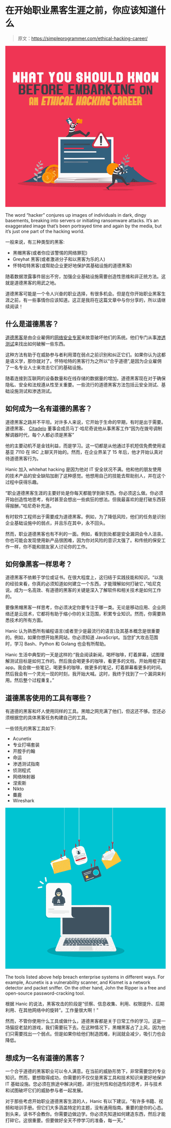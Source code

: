 # 在开始职业黑客生涯之前，你应该知道什么

> 原文：<https://simpleprogrammer.com/ethical-hacking-career/>

![ethical hacking career](img/593e1b2d592d0c67f014cf62ef758e58.png)

The word “hacker” conjures up images of individuals in dark, dingy basements, breaking into servers or initiating ransomware attacks. It’s an exaggerated image that’s been portrayed time and again by the media, but it’s just one part of the hacking world.

一般来说，有三种类型的黑客:

*   黑帽黑客(或者你应该警惕的网络罪犯)
*   Greyhat 黑客(或者激进分子和以黑客为乐的人)
*   怀特哈特黑客(或帮助企业更好地保护其基础设施的道德黑客)

随着数据泄露事件层出不穷，加强企业基础设施需要创造性思维和非正统方法。这就是道德黑客的用武之地。

道德黑客可能是一个令人兴奋的职业选择，有很多机会。但是在你开始职业黑客生涯之前，有一些事情你应该知道。这正是我将在这篇文章中与你分享的，所以请继续阅读！

## 什么是道德黑客？

[道德黑客](https://artmotion.eu/en/insights/blog/whats-the-difference-between-a-whitehat-hacker-and-a-blackhat-hacker.html)是由企业雇佣的[网络安全专家](https://simpleprogrammer.com/cybersecurity-basics-for-new-programmers/)来故意破坏他们的系统。他们专门从事[渗透测试](https://www.amazon.com/dp/1119684307/makithecompsi-20)来找出如何破解一些东西。

这种方法有助于在威胁参与者利用潜在弱点之前识别和纠正它们。如果你认为这都是语义学，那你就对了。怀特哈特的黑客行为之所以“合乎道德”,是因为企业雇佣了一名专业人士来攻击它们的基础设施。

随着连接到互联网的设备数量和在线存储的数据量的增加，道德黑客现在对于确保隐私、安全和法规遵从性至关重要。一些流行的道德黑客方法包括云安全测试、基础设施测试和渗透测试。

## 如何成为一名有道德的黑客？

道德黑客之路并不平坦。对许多人来说，它开始于生命的早期，有时是出于需要。道德黑客、 [Citadelo](https://citadelo.com/en/) 董事会成员马丁·哈尼奇说他从事黑客工作“因为在拨号调制解调器时代，每个人都必须是黑客”

他的主要动机不是金钱利益，而是学习。这一切都是从他通过手机短信免费使用诺基亚 7110 在 IRC 上聊天开始的。然而，在企业界呆了 15 年后，他才开始认真对待道德黑客行为。

Hanic 加入 whitehat hacking 是因为他对 IT 安全状况不满。他和他的朋友使用的技术产品的安全缺陷加剧了这种感觉。他想用自己的技能去帮助别人，并在这个过程中获得乐趣。

“职业道德黑客生涯的主要好处是你每天都能学到新东西。你必须这么做。你必须开始创造性地思考，有时甚至会想出一些疯狂的想法。但我最喜欢的是打破东西获得报酬，”哈尼奇补充道。

有时软件工程师出于需要成为道德黑客。例如，为了降低风险，他们的任务是识别企业基础设施中的弱点，并且乐在其中，永不回头。

然而，职业道德黑客也有不利的一面。例如，看到到处都是安全漏洞会令人沮丧。你也可能会发现使用新产品很困难，因为你对风险的意识太强了。和传统的保安工作一样，你不能和朋友家人讨论你的工作。

## 如何像黑客一样思考？

道德黑客不依赖于学位或证书。在很大程度上，这归结于实践技能和知识。“以我的经验来看，你真的必须知道如何建立一个东西，才能理解如何打破它，”哈尼克说。成为一名高效、有道德的黑客的关键是深入了解软件和相关技术是如何工作的。

要像黑帽黑客一样思考，你必须决定你要专注于哪一类。无论是移动应用、企业网络还是云技术，它都将有助于缩小你的关注范围，积累专业知识。然而，你需要熟悉技术的所有方面。

Hanic 认为熟悉所有编程语言(或者至少是最流行的语言)及其基本概念是很重要的。例如，如果你想开始黑网站，你必须知道 JavaScript。当您扩大攻击范围时，学习 Bash、Python 和 Golang 也会有所帮助。

Hanic 生活中典型的一天是这样的:“我会阅读新闻，喝杯咖啡，盯着屏幕，试图理解测试目标是如何工作的。然后我会喝更多的咖啡，看更多的文档，开始用棍子戳 app。我会做一些笔记，喝更多的咖啡，做更多的笔记，盯着屏幕看更多的时间。然后我会有一个灵光一现的时刻，我开始大喊。这时，我终于找到了一个漏洞来利用。然后整个过程重复。”

## 道德黑客使用的工具有哪些？

有道德的黑客和坏人使用同样的工具。黑暗之网充满了他们，但这还不够。您还必须根据您的具体黑客任务构建自己的工具。

一些领先的黑客工具如下:

*   Acunetix
*   专业打嗝套装
*   开膛手约翰
*   命运
*   渗透测试指南
*   侦测程式
*   网络映射器
*   涅索斯
*   Nikto
*   麋鹿
*   Wireshark

![ethical hacking career](img/461b659fd522cfcbb07c043becc4f58c.png)

The tools listed above help breach enterprise systems in different ways. For example, Acunetix is a vulnerability scanner, and Kismet is a network detector and packet sniffer. On the other hand, John the Ripper is a free and open-source password-cracking tool.

根据 Hanic 的说法，黑客攻击的阶段是“侦察、信息收集、利用、权限提升、后期利用、在其他网络中的旋转”。工作量很大啊！”

然而，不管你使用什么工具或做什么，道德黑客都是关于日常工作的学习。这是一场猫捉老鼠的游戏，我们需要玩下去。在这种情况下，黑帽黑客占了上风，因为他们只需要找出一个弱点。但是如果你给他们制造困难，利润就会减少，吸引力也会降低。

## 想成为一名有道德的黑客？

一个合乎道德的黑客职业可以令人满意。在当前的威胁形势下，非常需要您的专业知识。然而，要想取得成功，你需要的不仅仅是黑客工具和技术知识来更好地保护 IT 基础设施。您必须在旅途中解决问题，进行批判性和创造性的思考，并与技术和试图破坏它们的威胁参与者一起发展。

对于那些考虑开始职业道德黑客生涯的人，Hanic 有以下建议。“有许多书籍、视频和培训手册。但它们大多涵盖特定的主题，没有通用指南。重要的是你的心态。到头来，读书不会教你。你需要边做边学。你必须先知道如何建造东西，然后才能打碎它。这很重要。但要做好全天不停学习的准备，每一天。”